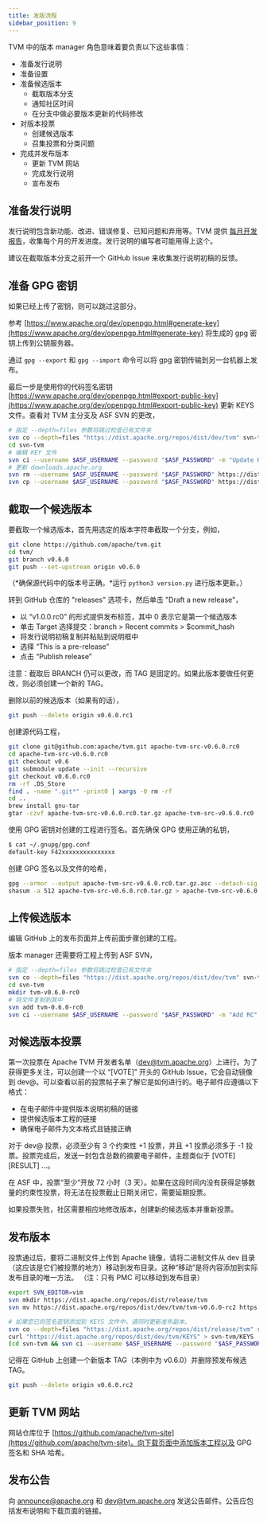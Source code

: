 ```yaml
---
title: 发版流程
sidebar_position: 9
---
```


TVM 中的版本 manager 角色意味着要负责以下这些事情：

* 准备发行说明
* 准备设置
* 准备候选版本
   * 截取版本分支
   * 通知社区时间
   * 在分支中做必要版本更新的代码修改
* 对版本投票
   * 创建候选版本
   * 召集投票和分类问题
* 完成并发布版本
   * 更新 TVM 网站
   * 完成发行说明
   * 宣布发布

## 准备发行说明

发行说明包含新功能、改进、错误修复、已知问题和弃用等。TVM 提供 [每月开发报告](https://discuss.tvm.ai/search?q=TVM%20Monthly%20%23Announcement)，收集每个月的开发进度。发行说明的编写者可能用得上这个。

建议在截取版本分支之前开一个 GitHub Issue 来收集发行说明初稿的反馈。

## 准备 GPG 密钥

如果已经上传了密钥，则可以跳过这部分。

参考 [https://www.apache.org/dev/openpgp.html#generate-key](https://www.apache.org/dev/openpgp.html#generate-key) 将生成的 gpg 密钥上传到公钥服务器。

通过 `gpg --export` 和 `gpg --import` 命令可以将 gpg 密钥传输到另一台机器上发布。

最后一步是使用你的代码签名密钥 [https://www.apache.org/dev/openpgp.html#export-public-key](https://www.apache.org/dev/openpgp.html#export-public-key) 更新 KEYS 文件。查看对 TVM 主分支及 ASF SVN 的更改，

``` bash
# 指定 --depth=files 参数将跳过检查已有文件夹
svn co --depth=files "https://dist.apache.org/repos/dist/dev/tvm" svn-tvm
cd svn-tvm
# 编辑 KEY 文件
svn ci --username $ASF_USERNAME --password "$ASF_PASSWORD" -m "Update KEYS"
# 更新 downloads.apache.org
svn rm --username $ASF_USERNAME --password "$ASF_PASSWORD" https://dist.apache.org/repos/dist/release/tvm/KEYS -m "Update KEYS"
svn cp --username $ASF_USERNAME --password "$ASF_PASSWORD" https://dist.apache.org/repos/dist/dev/tvm/KEYS https://dist.apache.org/repos/dist/release/tvm/ -m "Update KEYS"
```

## 截取一个候选版本

要截取一个候选版本，首先用选定的版本字符串截取一个分支，例如，

``` bash
git clone https://github.com/apache/tvm.git
cd tvm/
git branch v0.6.0
git push --set-upstream origin v0.6.0
```

（*确保源代码中的版本号正确。*运行 `python3 version.py` 进行版本更新。）

转到 GitHub 仓库的 "releases" 选项卡，然后单击 "Draft a new release"，

-   以 “v1.0.0.rc0” 的形式提供发布标签，其中 0 表示它是第一个候选版本
-   单击 Target 选择提交：branch \> Recent commits \> \$commit_hash
-   将发行说明初稿复制并粘贴到说明框中
-   选择 “This is a pre-release”
-   点击 “Publish release”

注意：截取后 BRANCH 仍可以更改，而 TAG 是固定的。如果此版本要做任何更改，则必须创建一个新的 TAG。

删除以前的候选版本（如果有的话），

``` bash
git push --delete origin v0.6.0.rc1
```

创建源代码工程，

``` bash
git clone git@github.com:apache/tvm.git apache-tvm-src-v0.6.0.rc0
cd apache-tvm-src-v0.6.0.rc0
git checkout v0.6
git submodule update --init --recursive
git checkout v0.6.0.rc0
rm -rf .DS_Store
find . -name ".git*" -print0 | xargs -0 rm -rf
cd ..
brew install gnu-tar
gtar -czvf apache-tvm-src-v0.6.0.rc0.tar.gz apache-tvm-src-v0.6.0.rc0
```

使用 GPG 密钥对创建的工程进行签名。首先确保 GPG 使用正确的私钥，

``` bash
$ cat ~/.gnupg/gpg.conf
default-key F42xxxxxxxxxxxxxxx
```

创建 GPG 签名以及文件的哈希，

``` bash
gpg --armor --output apache-tvm-src-v0.6.0.rc0.tar.gz.asc --detach-sig apache-tvm-src-v0.6.0.rc0.tar.gz
shasum -a 512 apache-tvm-src-v0.6.0.rc0.tar.gz > apache-tvm-src-v0.6.0.rc0.tar.gz.sha512
```

## 上传候选版本

编辑 GitHub 上的发布页面并上传前面步骤创建的工程。

版本 manager 还需要将工程上传到 ASF SVN，

``` bash
# 指定 --depth=files 参数将跳过检查已有文件夹
svn co --depth=files "https://dist.apache.org/repos/dist/dev/tvm" svn-tvm
cd svn-tvm
mkdir tvm-v0.6.0-rc0
# 将文件复制到其中
svn add tvm-0.6.0-rc0
svn ci --username $ASF_USERNAME --password "$ASF_PASSWORD" -m "Add RC"
```

## 对候选版本投票

第一次投票在 Apache TVM 开发者名单（[dev@tvm.apache.org](mailto:dev@tvm.apache.org)）上进行。为了获得更多关注，可以创建一个以 “[VOTE]” 开头的 GitHub Issue，它会自动镜像到 dev@。可以查看以前的投票帖子来了解它是如何进行的。电子邮件应遵循以下格式：

-   在电子邮件中提供版本说明初稿的链接
-   提供候选版本工程的链接
-   确保电子邮件为文本格式且链接正确

对于 dev@ 投票，必须至少有 3 个约束性 +1 投票，并且 +1 投票必须多于 -1 投票。投票完成后，发送一封包含总数的摘要电子邮件，主题类似于 \[VOTE\]\[RESULT\] \...。

在 ASF 中，投票“至少”开放 72 小时（3 天）。如果在这段时间内没有获得足够数量的约束性投票，将无法在投票截止日期关闭它，需要延期投票。

如果投票失败，社区需要相应地修改版本，创建新的候选版本并重新投票。

## 发布版本

投票通过后，要将二进制文件上传到 Apache 镜像，请将二进制文件从 dev 目录（这应该是它们被投票的地方）移动到发布目录。这种“移动”是将内容添加到实际发布目录的唯一方法。 （注：只有 PMC 可以移动到发布目录）

``` bash
export SVN_EDITOR=vim
svn mkdir https://dist.apache.org/repos/dist/release/tvm
svn mv https://dist.apache.org/repos/dist/dev/tvm/tvm-v0.6.0-rc2 https://dist.apache.org/repos/dist/release/tvm/tvm-v0.6.0

# 如果您已将签名密钥添加到 KEYS 文件中，请同时更新发布副本。
svn co --depth=files "https://dist.apache.org/repos/dist/release/tvm" svn-tvm
curl "https://dist.apache.org/repos/dist/dev/tvm/KEYS" > svn-tvm/KEYS
(cd svn-tvm && svn ci --username $ASF_USERNAME --password "$ASF_PASSWORD" -m"Update KEYS")
```

记得在 GitHub 上创建一个新版本 TAG（本例中为 v0.6.0）并删除预发布候选 TAG。

``` bash
git push --delete origin v0.6.0.rc2
```

## 更新 TVM 网站

网站仓库位于 [https://github.com/apache/tvm-site](https://github.com/apache/tvm-site)。向下载页面中添加版本工程以及 GPG 签名和 SHA 哈希。

## 发布公告

向 [announce@apache.org](mailto:announce@apache.org) 和 [dev@tvm.apache.org](mailto:dev@tvm.apache.org) 发送公告邮件。公告应包括发布说明和下载页面的链接。
